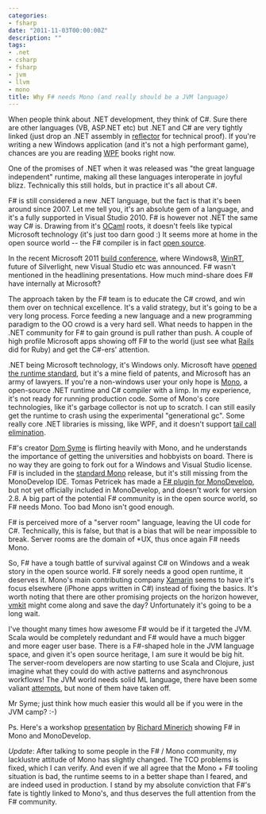 ```yaml
---
categories:
- fsharp
date: "2011-11-03T00:00:00Z"
description: ""
tags:
- .net
- csharp
- fsharp
- jvm
- llvm
- mono
title: Why F# needs Mono (and really should be a JVM language)
---
```


When people think about .NET development, they think of C#. Sure there are other languages (VB, ASP.NET etc) but .NET and C# are very tightly linked (just drop an .NET assembly in [reflector](http://www.reflector.net/) for technical proof). If you're writing a new Windows application (and it's not a high performant game), chances are you are reading [WPF](http://en.wikipedia.org/wiki/Windows_Presentation_Foundation) books right now.

One of the promises of .NET when it was released was "the great language independent" runtime, making all these languages interoperate in joyful blizz. Technically this still holds, but in practice it's all about C#.

F# is still considered a new .NET language, but the fact is that it's been around since 2007. Let me tell you, it's an absolute gem of a language, and it's a fully supported in Visual Studio 2010. F# is however not .NET the same way C# is. Drawing from it's [OCaml](http://caml.inria.fr/) roots, it doesn't feels like typical Microsoft technology (it's just too darn good :) It seems more at home in the open source world -- the F# compiler is in fact [open source](http://blogs.msdn.com/b/dsyme/archive/2010/11/04/announcing-the-f-compiler-library-source-code-drop.aspx).

In the recent Microsoft 2011 [build conference](http://www.buildwindows.com/), where Windows8, [WinRT](http://tirania.org/blog/archive/2011/Sep-15.html), future of Silverlight, new Visual Studio etc was announced. F# wasn't mentioned in the headlining presentations. How much mind-share does F# have internally at Microsoft?

The approach taken by the F# team is to educate the C# crowd, and win them over on technical excellence. It's a valid strategy, but it's going to be a very long process. Force feeding a new language and a new programming paradigm to the OO crowd is a very hard sell. What needs to happen in the .NET community for F# to gain ground is pull rather than push. A couple of high profile Microsoft apps showing off F# to the world (just see what [Rails](http://rubyonrails.org/) did for Ruby) and get the C#-ers' attention.

.NET being Microsoft technology, it's Windows only. Microsoft have [opened the runtime standard](http://en.wikipedia.org/wiki/Common_Language_Runtime), but it's a mine field of patents, and Microsoft has an army of lawyers. If you're a non-windows user your only hope is [Mono](http://www.mono-project.com/Main_Page), a open-source .NET runtime and C# compiler with a limp. In my experience, it's not ready for running production code. Some of Mono's core technologies, like it's garbage collector is not up to scratch. I can still easily get the runtime to crash using the experimental "generational gc". Some really core .NET libraries is missing, like WPF, and it doesn't support [tail call elimination](http://flyingfrogblog.blogspot.com/2009/01/mono-does-not-support-tail-calls.html).

F#'s creator [Dom Syme](http://blogs.msdn.com/b/dsyme/) is flirting heavily with Mono, and he understands the importance of getting the universities and hobbyists on board. There is no way they are going to fork out for a Windows and Visual Studio license. F# is included in the [standard Mono](http://www.mono-project.com/Release_Notes_Mono_2.10) release, but it's still missing from the MonoDevelop IDE. Tomas Petricek has made a [F# plugin for MonoDevelop](http://tomasp.net/blog/fsharp-in-monodevelop.aspx), but not yet officially included in MonoDevelop, and doesn't work for version 2.8. A big part of the potential F# community is in the open source world, so F# needs Mono. Too bad Mono isn't good enough.

F# is perceived more of a "server room" language, leaving the UI code for C#.&nbsp;Technically, this is false, but that is a bias that will be near impossible to break. Server rooms are the domain of \*UX, thus once again F# needs Mono.

So, F# have a tough battle of survival against C# on Windows and a weak story in the open source world. F# sorely needs a good open runtime, it deserves it. Mono's main contributing company [Xamarin](http://xamarin.com/) seems to have it's focus elsewhere (iPhone apps written in C#) instead of fixing the basics. It's worth noting that there are other promising projects on the horizon however, [vmkit](http://vmkit.llvm.org/) might come along and save the day? Unfortunately it's going to be a long wait.

I've thought many times how awesome F# would be if it targeted the JVM. Scala would be completely redundant and F# would have a much bigger and more eager user base. There is a F#-shaped hole in the JVM language space, and given it's open source heritage, I am sure it would be big hit. The server-room developers are now starting to use Scala and Clojure, just imagine what they could do with active patterns and asynchronous workflows! The JVM world needs solid ML language, there have been some valiant [attempts](http://mth.github.com/yeti/), but none of them have taken off.

Mr Syme; just think how much easier this would all be if you were in the JVM camp? :-)

Ps. Here's a workshop [presentation](http://www.infoq.com/presentations/FSharp-and-Mono) by [Richard Minerich](http://richardminerich.com/) showing F# in Mono and MonoDevelop.

_Update_: After talking to some people in the F# / Mono community, my lacklustre attitude of Mono has slightly changed. The TCO problems is fixed, which I can verify. And even if we all agree that the Mono + F# tooling situation is bad, the runtime seems to in a better shape than I feared, and are indeed used in production. I stand by my absolute conviction that F#'s fate is tightly linked to Mono's, and thus deserves the full attention from the F# community.
